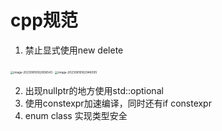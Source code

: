 # cpp规范



1. 禁止显式使用new delete

<img src="D:\git-repo\code_utils\cpp\cpp规范.assets\image-20230816162806543.png" alt="image-20230816162806543" style="zoom:33%;" />

<img src="D:\git-repo\code_utils\cpp\cpp规范.assets\image-20230816162946095.png" alt="image-20230816162946095" style="zoom:33%;" />

2. 出现nullptr的地方使用std::optional
3. 使用constexpr加速编译，同时还有if constexpr
4. enum class 实现类型安全